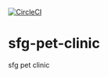 [![CircleCI](https://circleci.com/gh/dinokrodino/timebank.svg?style=svg)](https://circleci.com/gh/dinokrodino/timebank)

# sfg-pet-clinic
sfg pet clinic

